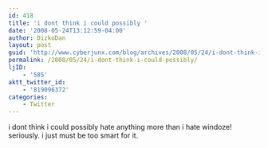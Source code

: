 ```yaml
---
id: 418
title: 'i dont think i could possibly '
date: '2008-05-24T13:12:59-04:00'
author: DizkoDan
layout: post
guid: 'http://www.cyberjunx.com/blog/archives/2008/05/24/i-dont-think-i-could-possibly/'
permalink: /2008/05/24/i-dont-think-i-could-possibly/
ljID:
    - '585'
aktt_twitter_id:
    - '819096372'
categories:
    - Twitter
---
```


i dont think i could possibly hate anything more than i hate windoze! seriously. i just must be too smart for it.